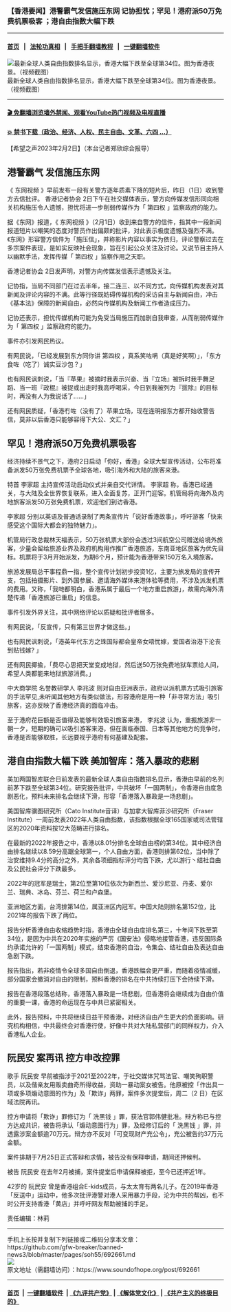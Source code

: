 ### 【香港要闻】港警霸气发信施压东网 记协担忧；罕见！港府派50万免费机票吸客 ；港自由指数大幅下跌
------------------------

#### [首页](https://github.com/gfw-breaker/banned-news3/blob/master/README.md) &nbsp;&nbsp;|&nbsp;&nbsp; [法轮功真相](https://github.com/begood0513/basic/blob/master/README.md)  &nbsp;&nbsp;|&nbsp;&nbsp; [手把手翻墙教程](https://github.com/gfw-breaker/guides/wiki)  &nbsp;&nbsp;|&nbsp;&nbsp; [一键翻墙软件](https://github.com/gfw-breaker/nogfw/blob/master/README.md)  



<div><img alt="最新全球人类自由指数排名显示，香港大幅下跌至全球第34位。图为香港夜景。（视频截图）" src="https://img.soundofhope.org/2023-02/picture1-1675364029469.jpg"/>
<br/><figcaption class="caption">
 最新全球人类自由指数排名显示，香港大幅下跌至全球第34位。图为香港夜景。（视频截图）
</figcaption></div><hr/>

#### [ 🎬  免翻墙浏览墙外禁闻、观看YouTube热门视频及电视直播](https://github.com/gfw-breaker/HelloWorld)

#### [ 💥  禁书下载（政治、经济、人权、民主自由、文革、六四 ...）](https://github.com/gfw-breaker/books/blob/master/README.md)

<div><div class="Content__Wrapper sc-1bvya0-0 elmmKw article_body" itemprop="articleBody">
 <div id="post_place_1">
 </div>
 <p class="meta-top">
  <span class="meta">
   【希望之声2023年2月2日】（本台记者郑欣综合报导）
  </span>
 </p>
 <h2>
  <strong>
   港警霸气 发信施压东网
  </strong>
 </h2>
 <p>
  《
  <ok href="/term/834765">
   东网视频
  </ok>
  》早前发布一段有关警方逐年质素下降的短片后，昨日（1日）收到警方去信批评。
  <ok href="/term/55132">
   香港记者协会
  </ok>
  2日下午在社交媒体表示，警方向传媒发信形同向相关机构施压令人遗憾，担忧将进一步削弱传媒作为「
  <ok href="/term/442297">
   第四权
  </ok>
  」监察政府的能力。
 </p>
 <p>
  据《东网》报道，《
  <ok href="/term/834765">
   东网视频
  </ok>
  》（2月1日）收到来自警方的信件，指其中一段新闻报道短片以嘲笑的态度对警员作出偏颇的批评，对此表示极度遗憾及强烈不满。《东网》形容警方信件为「施压信」，并称影片内容以事实为依归，评论警察过去在多宗案件表现，是如实反映社会现象，旨在引起公众关注及讨论。又说节目主持人以幽默手法，发挥传媒「
  <ok href="/term/442297">
   第四权
  </ok>
  」监察作用之天职。
 </p>
 <p>
  <ok href="/term/55132">
   香港记者协会
  </ok>
  2日发声明，对警方向传媒发信表示遗憾及关注。
 </p>
 <p>
  记协指，当局不同部门在过去半年，接二连三、以不同方式，向传媒机构发表对其新闻及评论内容的不满。此等行径既妨碍传媒机构的采访自主与新闻自由，冲击《基本法》保障的新闻自由，必然向传媒机构及新闻工作者造成压力。
 </p>
 <p>
  记协还表示，担忧传媒机构可能为免受当局施压而加剧自我审查，从而削弱传媒作为「
  <ok href="/term/442297">
   第四权
  </ok>
  」监察政府的能力。
 </p>
 <p>
  事件亦引发网民热议。
 </p>
 <p>
  有网民说，「已经发展到东方同你讲
  <ok href="/term/442297">
   第四权
  </ok>
  ，真系笑咗㖞（真是好笑啊）」，「东方食咗（吃了）诚实豆沙包？」
 </p>
 <p>
  也有网民讽刺说，「当『苹果』被摘时我表示兴奋、当『立场』被拆时我手舞足蹈、当一班『政棍』被捉或出走时我高呼喝采，今日到我被列为『拔除』的目标时，再没有人为我说话了……」
 </p>
 <p>
  还有网民质疑，「香港冇咗（没有了）苹果立场，现在连明报东方都开始收警告信，莫非以后香港只能够容得下大公、文汇？」
 </p>
 <h2>
  <strong>
   罕见！港府派50万免费机票吸客
  </strong>
 </h2>
 <p>
  经济持续不景气之下，港府2日启动「你好，香港」全球大型宣传活动，公布将准备派发50万张免费机票予全球各地，吸引海外和大陆的旅客来港。
 </p>
 <p>
  特首
  <ok href="/term/100347">
   李家超
  </ok>
  主持宣传活动启动仪式并亲自交代详情。
  <ok href="/term/100347">
   李家超
  </ok>
  称，香港已经通关，与大陆及全世界恢复联系，进入全面复苏，正开门迎客。机管局将向海外及内地旅客派发50万张免费机票，欢迎他们到访香港。
 </p>
 <p>
  <ok href="/term/100347">
   李家超
  </ok>
  分别以英语及普通话录制了两条宣传片「说好香港故事」，呼吁游客「快来感受这个国际大都会的独特魅力」。
 </p>
 <p>
  机管局行政总裁林天福表示，50万张机票大部份会透过3间航空公司赠送给境外旅客，少量会留给旅游业界及政府机构用作推广香港旅游，东南亚地区旅客为优先目标。机票将于3月开始派发，为期6个月，预计能为香港带来150万名入境旅客。
 </p>
 <p>
  旅游发展局总干事程鼎一指，整个宣传计划初步投资1亿，主要为旅发局的宣传开支，包括拍摄影片、到外国参展、邀请海外媒体来港体验等费用，不涉及派发机票的费用。又称，「我哋都明白，香港系属于最后一个地方重启旅游」，故需向海外清楚传递「香港旅游已重启」的信息。
 </p>
 <p>
  事件引发外界关注，其中网络评论以质疑和批评者居多。
 </p>
 <p>
  有网民说，「反宣传，只有第三世界才做这些。」
 </p>
 <p>
  也有网民讽刺说，「港英年代东方之珠国际都会皇帝女唔忧嫁，爱国者治港下沦丧到贴钱嫁? 」
 </p>
 <p>
  还有网民揶揄，「费尽心思把天堂变成地狱，然后送50万张免费地狱车票给人间，希望人类都能来地狱旅游消费。」
 </p>
 <p>
  <ok href="/term/834771">
   中大商学院
  </ok>
  名誉教研学人
  <ok href="/term/834774">
   李兆波
  </ok>
  则对自由亚洲表示，政府以派机票方式吸引旅客的手法罕见,未听闻其他地方有类似做法，形容港府是用一种「非寻常方法」吸引旅客，这亦反映了香港经济真的面临冲击。
 </p>
 <p>
  至于港府花巨额是否值得及能够有效吸引旅客来港，
  <ok href="/term/834774">
   李兆波
  </ok>
  认为，重振旅游非一朝一夕，短期的确可以吸引游客来港，但在面临泰国、日本等其他地方的竞争时，香港是否能够取胜，长远要视乎港府有何基建及配套。
 </p>
 <h2>
  <strong>
   港自由指数大幅下跌 美加智库：落入暴政的悲剧
  </strong>
 </h2>
 <p>
  美加两国智库联合日前发表的最新全球人类自由指数排名显示，香港由早前的名列前茅下跌至全球第34位。研究报告批评，中共破坏「一国两制」，令香港自由度急剧恶化，预料未来排名会继续下滑，形容「香港落入暴政是一场悲剧」。
 </p>
 <p>
  美国智库骥图研究所（Cato Institute音译）与加拿大智库菲沙研究所（Fraser Institute）一周前发表2022年人类自由指数，该指数根据全球165国家或司法管辖区的2020年资料按12大范畴进行排名。
 </p>
 <p>
  在最新的2022年报告之中，香港以8.01分排名全球自由榜的第34位。其中经济自由排名继续以8.59分高踞全球第一，个人自由方面，香港则排第62位，当中除了治安维持9.4分的高分之外，其余各项细指标评分均告下跌，尤以游行丶结社自由及公民社会评分下跌最多。
 </p>
 <p>
  2022年的冠军是瑞士，第2位至第10位依次为新西兰、爱沙尼亚、丹麦、爱尔兰、瑞典、冰岛、芬兰、荷兰和卢森堡。
 </p>
 <p>
  亚洲地区方面，台湾排第14位，属亚洲区内冠军。中国大陆则排名第152位，比2021年的报告下跌了两位。
 </p>
 <p>
  报告分析香港自由收缩趋势时指，香港由全球自由度排名第三，十年间下跌至第34位，是因为中共在2020年实施的严厉《国安法》侵略地接管香港，违反国际条约承诺允许的「一国两制」模式，结束香港的自治，令集会、结社自由及表达自由急剧下跌。
 </p>
 <p>
  报告指出，若非疫情令全球多国自由倒退，香港跌幅会更严重，而随着疫情减缓，部分国家会撤消对自由的限制，预料香港的排名在中共持续打压下会持续下滑。
 </p>
 <p>
  报告在香港段落总结称，香港落入暴政是一场悲剧，但香港将会继续成为自由价值的重要一课，香港的命运现在与中共已紧密相关。
 </p>
 <p>
  此外，报告预料，中共将继续日益干预香港，对经济自由产生更大的负面影响。研究机构相信，中共最终会对香港行使，好像中共对大陆私营部门的同样权力，介入香港私人企业。
 </p>
 <h2>
  <strong>
   <ok href="/term/173198">
    阮民安
   </ok>
   案再讯 控方申改控罪
  </strong>
 </h2>
 <p>
  歌手
  <ok href="/term/173198">
   阮民安
  </ok>
  早前被指涉于2021至2022年，于社交媒体咒骂法官、嘲笑殉职警员，以及偕亲友用贩卖曲奇所得收益，资助一暴动案女被告。他原被控「作出具一项或多项煽动意图的作为」及「欺诈」两罪，案件多次提堂后，周二（2 日）在区域法院再讯。
 </p>
 <p>
  控方申请将「欺诈」罪修订为「
  <ok href="/term/59732">
   洗黑钱
  </ok>
  」罪，获法官郭伟健批准。辩方称已与控方达成共识，被告将承认「煽动意图行为」罪，及经修订后的「
  <ok href="/term/59732">
   洗黑钱
  </ok>
  」罪，并透露涉案金额逾70万元。辩方亦不反对「可变现财产充公令」，充公被告约37万元金额。
 </p>
 <p>
  案件排期于7月25日正式答辩和求情，被告没有保释申请，期间还押候判。
 </p>
 <p>
  被告
  <ok href="/term/173198">
   阮民安
  </ok>
  在去年2月被捕，案件提堂后申请保释被拒，至今已还押近1年。
 </p>
 <p>
  42岁的
  <ok href="/term/173198">
   阮民安
  </ok>
  曾是香港组合E-kids成员，与太太育有两名儿子。在2019年香港「反送中」运动中，他多次批评港警对港人采用暴力手段，沦为中共的帮凶，也不时公开支持香港「黄店」并呼吁网友帮助被捕的手足。
 </p>
 <p class="meta-btm">
  责任编辑：林莉
 </p>
</div>
</div>
<hr/>
手机上长按并复制下列链接或二维码分享本文章：<br/>
https://github.com/gfw-breaker/banned-news3/blob/master/pages/soh55/692661.md <br/>
<a href='https://github.com/gfw-breaker/banned-news3/blob/master/pages/soh55/692661.md'><img src='https://github.com/gfw-breaker/banned-news3/blob/master/pages/soh55/692661.md.png'/></a> <br/>
原文地址（需翻墙访问）：https://www.soundofhope.org/post/692661


------------------------
#### [首页](https://github.com/gfw-breaker/banned-news3/blob/master/README.md) &nbsp;|&nbsp; [一键翻墙软件](https://github.com/gfw-breaker/nogfw/blob/master/README.md) &nbsp;| [《九评共产党》](https://github.com/gfw-breaker/9ping.md/blob/master/README.md#九评之一评共产党是什么) | [《解体党文化》](https://github.com/gfw-breaker/jtdwh.md/blob/master/README.md) | [《共产主义的终极目的》](https://github.com/gfw-breaker/gczydzjmd.md/blob/master/README.md)


<img src='http://gfw-breaker.win/banned-news3/pages/soh55/692661.md' width='0px' height='0px'/>